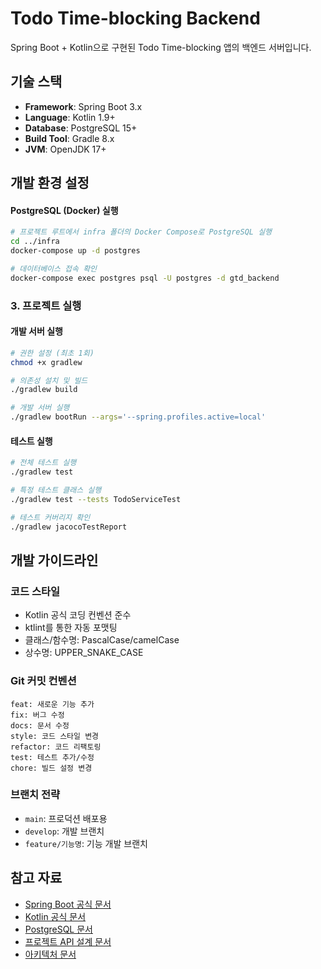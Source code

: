 # Todo Time-blocking Backend

Spring Boot + Kotlin으로 구현된 Todo Time-blocking 앱의 백엔드 서버입니다.

## 기술 스택

- **Framework**: Spring Boot 3.x
- **Language**: Kotlin 1.9+
- **Database**: PostgreSQL 15+
- **Build Tool**: Gradle 8.x
- **JVM**: OpenJDK 17+

## 개발 환경 설정

#### PostgreSQL (Docker) 실행
```bash
# 프로젝트 루트에서 infra 폴더의 Docker Compose로 PostgreSQL 실행
cd ../infra
docker-compose up -d postgres

# 데이터베이스 접속 확인
docker-compose exec postgres psql -U postgres -d gtd_backend
```

### 3. 프로젝트 실행

#### 개발 서버 실행
```bash
# 권한 설정 (최초 1회)
chmod +x gradlew

# 의존성 설치 및 빌드
./gradlew build

# 개발 서버 실행
./gradlew bootRun --args='--spring.profiles.active=local'
```

#### 테스트 실행
```bash
# 전체 테스트 실행
./gradlew test

# 특정 테스트 클래스 실행
./gradlew test --tests TodoServiceTest

# 테스트 커버리지 확인
./gradlew jacocoTestReport
```

## 개발 가이드라인

### 코드 스타일
- Kotlin 공식 코딩 컨벤션 준수
- ktlint를 통한 자동 포맷팅
- 클래스/함수명: PascalCase/camelCase
- 상수명: UPPER_SNAKE_CASE

### Git 커밋 컨벤션
```
feat: 새로운 기능 추가
fix: 버그 수정
docs: 문서 수정
style: 코드 스타일 변경
refactor: 코드 리팩토링
test: 테스트 추가/수정
chore: 빌드 설정 변경
```

### 브랜치 전략
- `main`: 프로덕션 배포용
- `develop`: 개발 브랜치
- `feature/기능명`: 기능 개발 브랜치

## 참고 자료

- [Spring Boot 공식 문서](https://spring.io/projects/spring-boot)
- [Kotlin 공식 문서](https://kotlinlang.org/docs/)
- [PostgreSQL 문서](https://www.postgresql.org/docs/)
- [프로젝트 API 설계 문서](../docs/api/api-specification.md)
- [아키텍처 문서](../docs/architecture/system-architecture.md)